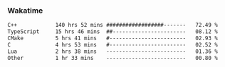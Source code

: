 ### Wakatime
<!--START_SECTION:waka-->

```txt
C++            140 hrs 52 mins ##################-------   72.49 %
TypeScript     15 hrs 46 mins  ##-----------------------   08.12 %
CMake          5 hrs 41 mins   #------------------------   02.93 %
C              4 hrs 53 mins   #------------------------   02.52 %
Lua            2 hrs 38 mins   -------------------------   01.36 %
Other          1 hr 33 mins    -------------------------   00.80 %
```

<!--END_SECTION:waka-->

